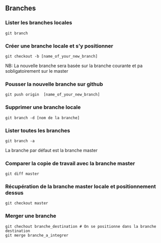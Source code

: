 ## Branches

### Lister les branches locales
```
git branch
```
### Créer une branche locale et s’y positionner
```
git checkout -b [name_of_your_new_branch]
```
NB: La nouvelle branche sera basée sur la branche courante et pa sobligatoirement sur le master

### Pousser la nouvelle branche sur github
```
git push origin  [name_of_your_new_branch]
```
### Supprimer une branche locale
```
git branch -d [nom de la branche]
```
### Lister toutes les branches
```
git branch -a
```
La branche par défaut est la branche master
### Comparer la copie de travail avec la branche master
```
git diff master
```
### Récupération de la branche master locale et positionnement dessus
```
git checkout master
```
### Merger une branche
```
git chechout branche_destination # On se positionne dans la branche destination
git merge branche_a_integrer
```
